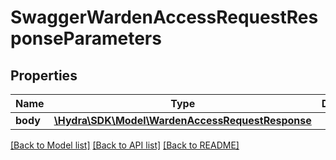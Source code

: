 # SwaggerWardenAccessRequestResponseParameters

## Properties
Name | Type | Description | Notes
------------ | ------------- | ------------- | -------------
**body** | [**\Hydra\SDK\Model\WardenAccessRequestResponse**](WardenAccessRequestResponse.md) |  | [optional] 

[[Back to Model list]](../README.md#documentation-for-models) [[Back to API list]](../README.md#documentation-for-api-endpoints) [[Back to README]](../README.md)


